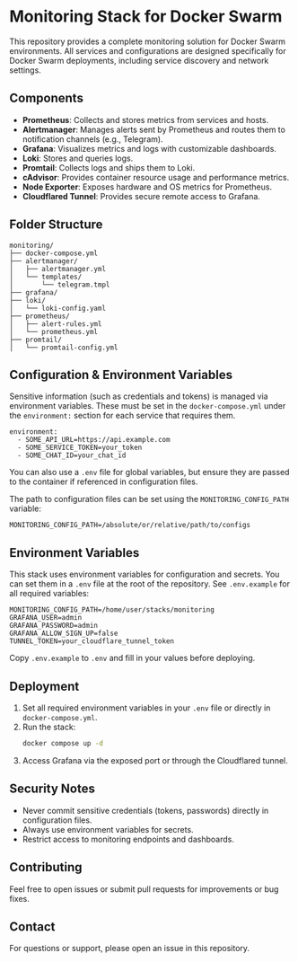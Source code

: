 # Monitoring Stack for Docker Swarm

This repository provides a complete monitoring solution for Docker Swarm environments. All services and configurations are designed specifically for Docker Swarm deployments, including service discovery and network settings.

## Components

- **Prometheus**: Collects and stores metrics from services and hosts.
- **Alertmanager**: Manages alerts sent by Prometheus and routes them to notification channels (e.g., Telegram).
- **Grafana**: Visualizes metrics and logs with customizable dashboards.
- **Loki**: Stores and queries logs.
- **Promtail**: Collects logs and ships them to Loki.
- **cAdvisor**: Provides container resource usage and performance metrics.
- **Node Exporter**: Exposes hardware and OS metrics for Prometheus.
- **Cloudflared Tunnel**: Provides secure remote access to Grafana.

## Folder Structure

```
monitoring/
├── docker-compose.yml
├── alertmanager/
│   ├── alertmanager.yml
│   └── templates/
│       └── telegram.tmpl
├── grafana/
├── loki/
│   └── loki-config.yaml
├── prometheus/
│   ├── alert-rules.yml
│   └── prometheus.yml
├── promtail/
│   └── promtail-config.yml
```

## Configuration & Environment Variables

Sensitive information (such as credentials and tokens) is managed via environment variables. These must be set in the `docker-compose.yml` under the `environment:` section for each service that requires them.

```
environment:
  - SOME_API_URL=https://api.example.com
  - SOME_SERVICE_TOKEN=your_token
  - SOME_CHAT_ID=your_chat_id
```

You can also use a `.env` file for global variables, but ensure they are passed to the container if referenced in configuration files.

The path to configuration files can be set using the `MONITORING_CONFIG_PATH` variable:
```
MONITORING_CONFIG_PATH=/absolute/or/relative/path/to/configs
```

## Environment Variables

This stack uses environment variables for configuration and secrets. You can set them in a `.env` file at the root of the repository. See `.env.example` for all required variables:

```
MONITORING_CONFIG_PATH=/home/user/stacks/monitoring
GRAFANA_USER=admin
GRAFANA_PASSWORD=admin
GRAFANA_ALLOW_SIGN_UP=false
TUNNEL_TOKEN=your_cloudflare_tunnel_token
```

Copy `.env.example` to `.env` and fill in your values before deploying.

## Deployment

1. Set all required environment variables in your `.env` file or directly in `docker-compose.yml`.
2. Run the stack:
   ```sh
   docker compose up -d
   ```
3. Access Grafana via the exposed port or through the Cloudflared tunnel.

## Security Notes

- Never commit sensitive credentials (tokens, passwords) directly in configuration files.
- Always use environment variables for secrets.
- Restrict access to monitoring endpoints and dashboards.

## Contributing

Feel free to open issues or submit pull requests for improvements or bug fixes.

## Contact

For questions or support, please open an issue in this repository.
